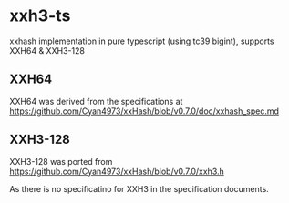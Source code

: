 # xxh3-ts
xxhash implementation in pure typescript (using tc39 bigint), supports XXH64 & XXH3-128

## XXH64
XXH64 was derived from the specifications at https://github.com/Cyan4973/xxHash/blob/v0.7.0/doc/xxhash_spec.md

## XXH3-128
XXH3-128 was ported from https://github.com/Cyan4973/xxHash/blob/v0.7.0/xxh3.h

As there is no specificatino for XXH3 in the specification documents.
